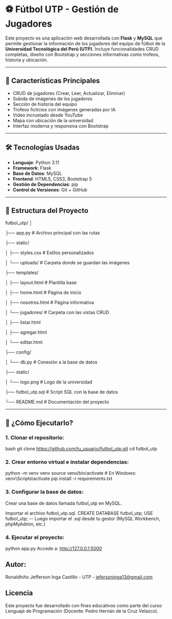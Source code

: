 # ⚽ Fútbol UTP - Gestión de Jugadores

Este proyecto es una aplicación web desarrollada con **Flask** y **MySQL** que permite gestionar la información de los jugadores del equipo de fútbol de la **Universidad Tecnológica del Perú (UTP)**. Incluye funcionalidades CRUD completas, diseño con Bootstrap y secciones informativas como trofeos, historia y ubicación.

---

## 📌 Características Principales

- CRUD de jugadores (Crear, Leer, Actualizar, Eliminar)
- Subida de imágenes de los jugadores
- Sección de historia del equipo
- Trofeos ficticios con imágenes generadas por IA
- Video incrustado desde YouTube
- Mapa con ubicación de la universidad
- Interfaz moderna y responsiva con Bootstrap

---

## 🛠 Tecnologías Usadas

- **Lenguaje**: Python 3.11
- **Framework**: Flask
- **Base de Datos**: MySQL
- **Frontend**: HTML5, CSS3, Bootstrap 5
- **Gestión de Dependencias**: pip
- **Control de Versiones**: Git + GitHub

---

## 🧱 Estructura del Proyecto

futbol_utp/
│

├── app.py # Archivo principal con las rutas

├── static/

│ ├── styles.css # Estilos personalizados

│ └── uploads/ # Carpeta donde se guardan las imágenes

├── templates/

│ ├── layout.html # Plantilla base

│ ├── home.html # Página de inicio

│ ├── nosotros.html # Página informativa

│ └── jugadores/ # Carpeta con las vistas CRUD

│ ├── listar.html

│ ├── agregar.html

│ └── editar.html

├── config/

│ └── db.py # Conexión a la base de datos

├── static/

│ └── logo.png # Logo de la universidad

├── futbol_utp.sql # Script SQL con la base de datos

└── README.md # Documentación del proyecto

---

## 🧪 ¿Cómo Ejecutarlo?

### 1. Clonar el repositorio:

bash
git clone https://github.com/tu_usuario/futbol_utp.git
cd futbol_utp

### 2. Crear entorno virtual e instalar dependencias:
python -m venv venv
source venv/bin/activate  # En Windows: venv\Scripts\activate
pip install -r requirements.txt

### 3. Configurar la base de datos:
Crear una base de datos llamada futbol_utp en MySQL.

Importar el archivo futbol_utp.sql.
CREATE DATABASE futbol_utp;
USE futbol_utp;
-- Luego importar el .sql desde tu gestor (MySQL Workbench, phpMyAdmin, etc.)

### 4. Ejecutar el proyecto:
python app.py
Accede a: http://127.0.0.1:5000



## Autor:
Ronaldhiño Jefferson Inga Castillo - UTP - jefersoninga13@gmail.com

## Licencia
Este proyecto fue desarrollado con fines educativos como parte del curso Lenguaje de Programación (Docente: Pedro Hernán de la Cruz Velazco).
